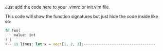 Just add the code here to your .vimrc or init.vim file.

This code will show the function signatures but just hide the code inside like so:

```rust
fn foo(
    value: int
) {
+-- 19 lines: let x = vec![1, 2, 3];---------------------------------
```

